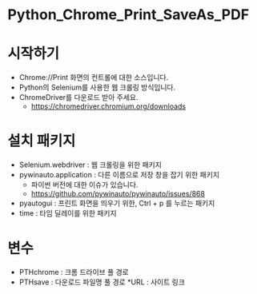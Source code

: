 # Python_Chrome_Print_SaveAs_PDF

# 시작하기 
* Chrome://Print 화면의 컨트롤에 대한 소스입니다. 
* Python의 Selenium를 사용한 웹 크롤링 방식입니다. 
* ChromeDriver를 다운로드 받아 주세요. 
  * https://chromedriver.chromium.org/downloads   

# 설치 패키지 
* Selenium.webdriver : 웹 크롤링을 위한 패키지 
* pywinauto.application : 다른 이름으로 저장 창을 잡기 위한 패키지
  * 파이썬 버전에 대한 이슈가 있습니다. 
  * https://github.com/pywinauto/pywinauto/issues/868
* pyautogui : 프린트 화면을 띄우기 위한, Ctrl + p 를 누르는 패키지 
* time : 타임 딜레이를 위한 패키지  

# 변수 
* PTHchrome : 크롬 드라이브 풀 경로 
* PTHsave : 다운로드 파일명 풀 경로 *URL : 사이트 링크

